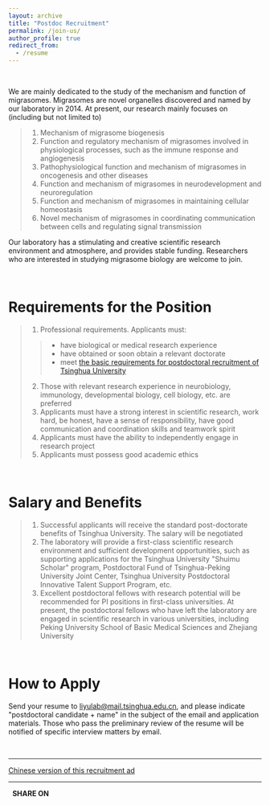 ```yaml
---
layout: archive
title: "Postdoc Recruitment"
permalink: /join-us/
author_profile: true
redirect_from:
  - /resume
---
```


<script type="text/javascript" src="https://platform-api.sharethis.com/js/sharethis.js#property=5f648f2c35d8020014989d48&product=inline-share-buttons" async="async"></script>

<br>

We are mainly dedicated to the study of the mechanism and function of migrasomes. Migrasomes are novel organelles discovered and named by our laboratory in 2014. At present, our research mainly focuses on (including but not limited to)

>1. Mechanism of migrasome biogenesis
>2. Function and regulatory mechanism of migrasomes involved in physiological processes, such as the immune response and angiogenesis 
>3. Pathophysiological function and mechanism of migrasomes in oncogenesis and other diseases
>4. Function and mechanism of migrasomes in neurodevelopment and neuroregulation
>5. Function and mechanism of migrasomes in maintaining cellular homeostasis
>6. Novel mechanism of migrasomes in coordinating communication between cells and regulating signal transmission

Our laboratory has a stimulating and creative scientific research environment and atmosphere, and provides stable funding. Researchers who are interested in studying migrasome biology are welcome to join.

<br>

# Requirements for the Position

>1. Professional requirements. Applicants must:
>>- have biological or medical research experience
>>- have obtained or soon obtain a relevant doctorate
>>- meet [the basic requirements for postdoctoral recruitment of Tsinghua University](http://postdoctor.tsinghua.edu.cn/column/sqjz)
>2. Those with relevant research experience in neurobiology, immunology, developmental biology, cell biology, etc. are preferred
>3. Applicants must have a strong interest in scientific research, work hard, be honest, have a sense of responsibility, have good communication and coordination skills and teamwork spirit
>4. Applicants must have the ability to independently engage in research project
>5. Applicants must possess good academic ethics


<br>

# Salary and Benefits

>1. Successful applicants will receive the standard post-doctorate benefits of Tsinghua University. The salary will be negotiated
>2. The laboratory will provide a first-class scientific research environment and sufficient development opportunities, such as supporting applications for the Tsinghua University "Shuimu Scholar" program, Postdoctoral Fund of Tsinghua-Peking University Joint Center, Tsinghua University Postdoctoral Innovative Talent Support Program, etc.
>3. Excellent postdoctoral fellows with research potential will be recommended for PI positions in first-class universities. At present, the postdoctoral fellows who have left the laboratory are engaged in scientific research in various universities, including Peking University School of Basic Medical Sciences and Zhejiang University

<br>

# How to Apply

Send  your resume to liyulab@mail.tsinghua.edu.cn, and please indicate "postdoctoral candidate + name" in the subject of the email and application materials. Those who pass the preliminary review of the resume will be notified of specific interview matters by email.

<br>

---

[Chinese version of this recruitment ad](https://github.com/LiYuLab/figures-for-liyu-lab-page/raw/master/%E5%8D%9A%E5%90%8E%E6%8B%9B%E8%81%98.docx)

---

&nbsp; **SHARE ON**

<div class="sharethis-inline-share-buttons"></div>

<br>